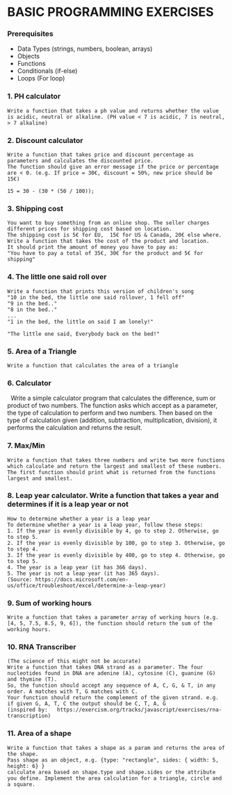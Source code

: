 # BASIC PROGRAMMING EXERCISES

### Prerequisites 
- Data Types (strings, numbers, boolean, arrays)
- Objects
- Functions
- Conditionals (if-else)
- Loops (For loop)


### 1. PH calculator

	Write a function that takes a ph value and returns whether the value is acidic, neutral or alkaline. (PH value < 7 is acidic, 7 is neutral, > 7 alkaline)


### 2. Discount calculator

	Write a function that takes price and discount percentage as parameters and calculates the discounted price. 
	The function should give an error message if the price or percentage are < 0. (e.g. If price = 30€, discount = 50%, new price should be 15€)

	15 = 30 - (30 * (50 / 100));


### 3. Shipping cost

	You want to buy something from an online shop. The seller charges different prices for shipping cost based on location. 
	The shipping cost is 5€ for EU,  15€ for US & Canada, 20€ else where. 
	Write a function that takes the cost of the product and location. 
	It should print the amount of money you have to pay as:
	"You have to pay a total of 35€, 30€ for the product and 5€ for shipping"



### 4. The little one said roll over

	Write a function that prints this version of children's song
	"10 in the bed, the little one said rollover, 1 fell off" 
	"9 in the bed.."
	"8 in the bed.."
	...
	"1 in the bed, the little on said I am lonely!"

	"The little one said, Everybody back on the bed!"


### 5. Area of a Triangle

	Write a function that calculates the area of a triangle 


### 6. Calculator

 	Write a simple calculator program that calculates the difference, sum or product of two numbers. 
	The function asks which accept as a parameter, the type of calculation to perform and two numbers. 
	Then based on the type of calculation given (addition, subtraction, multiplication, division), it performs the calculation and returns the result.


### 7. Max/Min

	Write a function that takes three numbers and write two more functions which calculate and return the largest and smallest of these numbers.
	The first function should print what is returned from the functions largest and smallest.
	

### 8. Leap year calculator. Write a function that takes a year and determines if it is a leap year or not

	How to determine whether a year is a leap year 
	To determine whether a year is a leap year, follow these steps:
    1. If the year is evenly divisible by 4, go to step 2. Otherwise, go to step 5.
    2. If the year is evenly divisible by 100, go to step 3. Otherwise, go to step 4.
    3. If the year is evenly divisible by 400, go to step 4. Otherwise, go to step 5.
    4. The year is a leap year (it has 366 days).
    5. The year is not a leap year (it has 365 days).
	(Source: https://docs.microsoft.com/en-us/office/troubleshoot/excel/determine-a-leap-year)


### 9. Sum of working hours
	
	Write a function that takes a parameter array of working hours (e.g. [4, 5, 7.5, 8.5, 9, 6]), the function should return the sum of the working hours.


### 10. RNA Transcriber

	(The science of this might not be accurate)
	Write a function that takes DNA strand as a parameter. The four nucleotides found in DNA are adenine (A), cytosine (C), guanine (G) and thymine (T).
	So, the function should accept any sequence of A, C, G, & T, in any order. A matches with T, G matches with C. 
	Your function should return the complement of the given strand. e.g. if given G, A, T, C the output should be C, T, A, G
	(inspired by: 	https://exercism.org/tracks/javascript/exercises/rna-transcription)


### 11. Area of a shape 

	Write a function that takes a shape as a param and returns the area of the shape.
	Pass shape as an object, e.g. {type: "rectangle", sides: { width: 5, height: 6} }
	calculate area based on shape.type and shape.sides or the attribute you define. Implement the area calculation for a triangle, circle and a square.


